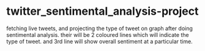 # twitter_sentimental_analysis-project

fetching live tweets, and projecting the type of tweet on graph after doing sentimental analysis.
 their will be 2 coloured lines which will indicate the type of tweet. and 3rd line will show overall sentiment at a particular time.
